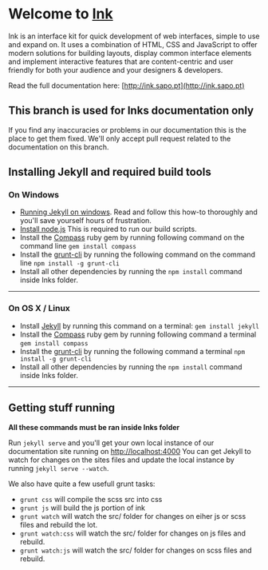# Welcome to [Ink](http://ink.sapo.pt)

Ink is an interface kit for quick development of web interfaces, simple to use and expand on. It uses a combination of HTML, CSS and JavaScript to offer modern solutions for building layouts, display common interface elements and implement interactive features that are content-centric and user friendly for both your audience and your designers & developers.

Read the full documentation here: [http://ink.sapo.pt](http://ink.sapo.pt)

## This branch is used for Inks documentation only
If you find any inaccuracies or problems in our documentation this is the place to get them fixed. We'll only accept pull request related to the documentation on this branch. 

## Installing Jekyll and required build tools

### On Windows

- [Running Jekyll on windows](https://github.com/juthilo/run-jekyll-on-windows/). Read and follow this how-to thoroughly and you'll save yourself hours of frustration.
- [Install node.js](http://nodejs.org/) This is required to run our build scripts.
- Install the [Compass](http://compass-style.org/) ruby gem by running following command on the command line ``gem install compass``
- Install the [grunt-cli](https://github.com/gruntjs/grunt-cli) by running the following command on the command line ``npm install -g grunt-cli``
- Install all other dependencies by running the ``npm install`` command inside Inks folder.

------


### On OS X / Linux

- Install [Jekyll](http://jekyllrb.com/) by running this command on a terminal: ``gem install jekyll``
- Install the [Compass](http://compass-style.org/) ruby gem by running following command a terminal ``gem install compass``
- Install the [grunt-cli](https://github.com/gruntjs/grunt-cli) by running the following command a terminal ``npm install -g grunt-cli``
- Install all other dependencies by running the ``npm install`` command inside Inks folder.

------

## Getting stuff running

**All these commands must be ran inside Inks folder**

Run ``jekyll serve`` and you'll get your own local instance of our documentation site running on [http://localhost:4000](http://localhost:4000)
You can get Jekyll to watch for changes on the sites files and update the local instance by running ``jekyll serve --watch``.

We also have quite a few usefull grunt tasks:

- ``grunt css`` will compile the scss src into css
- ``grunt js`` will build the js portion of ink
- ``grunt watch`` will watch the src/ folder for changes on eiher js or scss files and rebuild the lot.
- ``grunt watch:css`` will watch the src/ folder for changes on js files and rebuild.
- ``grunt watch:js`` will watch the src/ folder for changes on scss files and rebuild.
